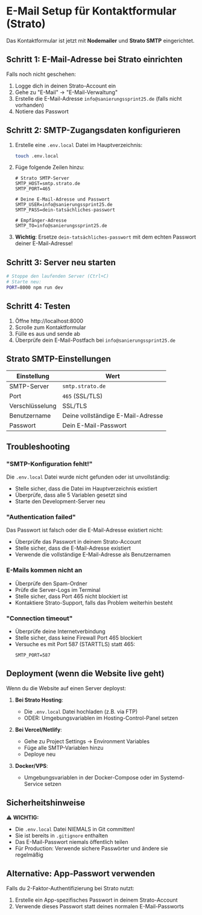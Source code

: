 # E-Mail Setup für Kontaktformular (Strato)

Das Kontaktformular ist jetzt mit **Nodemailer** und **Strato SMTP** eingerichtet.

## Schritt 1: E-Mail-Adresse bei Strato einrichten

Falls noch nicht geschehen:
1. Logge dich in deinen Strato-Account ein
2. Gehe zu "E-Mail" → "E-Mail-Verwaltung"
3. Erstelle die E-Mail-Adresse `info@sanierungssprint25.de` (falls nicht vorhanden)
4. Notiere das Passwort

## Schritt 2: SMTP-Zugangsdaten konfigurieren

1. Erstelle eine `.env.local` Datei im Hauptverzeichnis:
   ```bash
   touch .env.local
   ```

2. Füge folgende Zeilen hinzu:
   ```env
   # Strato SMTP-Server
   SMTP_HOST=smtp.strato.de
   SMTP_PORT=465

   # Deine E-Mail-Adresse und Passwort
   SMTP_USER=info@sanierungssprint25.de
   SMTP_PASS=dein-tatsächliches-passwort

   # Empfänger-Adresse
   SMTP_TO=info@sanierungssprint25.de
   ```

3. **Wichtig**: Ersetze `dein-tatsächliches-passwort` mit dem echten Passwort deiner E-Mail-Adresse!

## Schritt 3: Server neu starten

```bash
# Stoppe den laufenden Server (Ctrl+C)
# Starte neu:
PORT=8000 npm run dev
```

## Schritt 4: Testen

1. Öffne http://localhost:8000
2. Scrolle zum Kontaktformular
3. Fülle es aus und sende ab
4. Überprüfe dein E-Mail-Postfach bei `info@sanierungssprint25.de`

## Strato SMTP-Einstellungen

| Einstellung | Wert |
|-------------|------|
| SMTP-Server | `smtp.strato.de` |
| Port | `465` (SSL/TLS) |
| Verschlüsselung | SSL/TLS |
| Benutzername | Deine vollständige E-Mail-Adresse |
| Passwort | Dein E-Mail-Passwort |

## Troubleshooting

### "SMTP-Konfiguration fehlt!"

Die `.env.local` Datei wurde nicht gefunden oder ist unvollständig:
- Stelle sicher, dass die Datei im Hauptverzeichnis existiert
- Überprüfe, dass alle 5 Variablen gesetzt sind
- Starte den Development-Server neu

### "Authentication failed"

Das Passwort ist falsch oder die E-Mail-Adresse existiert nicht:
- Überprüfe das Passwort in deinem Strato-Account
- Stelle sicher, dass die E-Mail-Adresse existiert
- Verwende die vollständige E-Mail-Adresse als Benutzernamen

### E-Mails kommen nicht an

- Überprüfe den Spam-Ordner
- Prüfe die Server-Logs im Terminal
- Stelle sicher, dass Port 465 nicht blockiert ist
- Kontaktiere Strato-Support, falls das Problem weiterhin besteht

### "Connection timeout"

- Überprüfe deine Internetverbindung
- Stelle sicher, dass keine Firewall Port 465 blockiert
- Versuche es mit Port 587 (STARTTLS) statt 465:
  ```env
  SMTP_PORT=587
  ```

## Deployment (wenn die Website live geht)

Wenn du die Website auf einen Server deployst:

1. **Bei Strato Hosting**:
   - Die `.env.local` Datei hochladen (z.B. via FTP)
   - ODER: Umgebungsvariablen im Hosting-Control-Panel setzen

2. **Bei Vercel/Netlify**:
   - Gehe zu Project Settings → Environment Variables
   - Füge alle SMTP-Variablen hinzu
   - Deploye neu

3. **Docker/VPS**:
   - Umgebungsvariablen in der Docker-Compose oder im Systemd-Service setzen

## Sicherheitshinweise

⚠️ **WICHTIG:**
- Die `.env.local` Datei NIEMALS in Git committen!
- Sie ist bereits in `.gitignore` enthalten
- Das E-Mail-Passwort niemals öffentlich teilen
- Für Production: Verwende sichere Passwörter und ändere sie regelmäßig

## Alternative: App-Passwort verwenden

Falls du 2-Faktor-Authentifizierung bei Strato nutzt:
1. Erstelle ein App-spezifisches Passwort in deinem Strato-Account
2. Verwende dieses Passwort statt deines normalen E-Mail-Passworts
